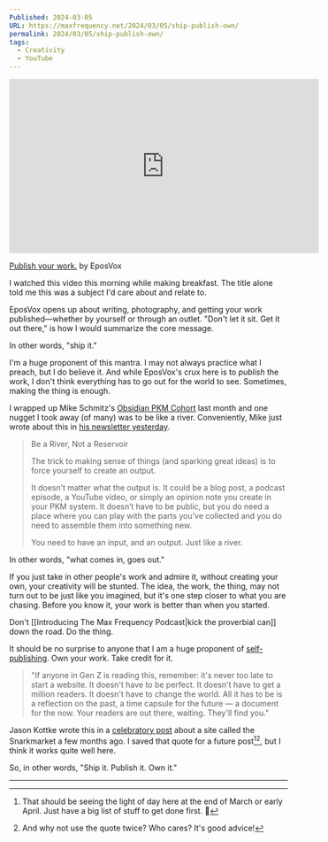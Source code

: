 ```yaml
---
Published: 2024-03-05
URL: https://maxfrequency.net/2024/03/05/ship-publish-own/
permalink: 2024/03/05/ship-publish-own/
tags:
  - Creativity
  - YouTube
---
```

<div class=iframe-container>
<iframe width="560" height="315" src="https://www.youtube-nocookie.com/embed/dIWTXrCNpLY?si=VvCegwL6BwgJ0MtH" title="YouTube video player" frameborder="0" allow="accelerometer; autoplay; clipboard-write; encrypted-media; gyroscope; picture-in-picture; web-share" allowfullscreen></iframe>
</div>

[Publish your work.](https://youtube.com/watch?v=dIWTXrCNpLY) by EposVox

I watched this video this morning while making breakfast. The title alone told me this was a subject I'd care about and relate to.

EposVox opens up about writing, photography, and getting your work published—whether by yourself or through an outlet. "Don't let it sit. Get it out there," is how I would summarize the core message.

In other words, "ship it."

I'm a huge proponent of this mantra. I may not always practice what I preach, but I do believe it. And while EposVox's crux here is to *publish* the work, I don't think everything has to go out for the world to see. Sometimes, making the thing is enough.

I wrapped up Mike Schmitz's [Obsidian PKM Cohort](https://www.obsidianuniversity.com/cohort) last month and one nugget I took away (of many) was to be like a river. Conveniently, Mike just wrote about this in [his newsletter yesterday](https://practicalpkm.ck.page/posts/get-in-the-flow-how-to-have-more-better-ideas).

> Be a River, Not a Reservoir
> 
> The trick to making sense of things (and sparking great ideas) is to force yourself to create an output.
> 
> It doesn’t matter what the output is. It could be a blog post, a podcast episode, a YouTube video, or simply an opinion note you create in your PKM system. It doesn’t have to be public, but you do need a place where you can play with the parts you’ve collected and you do need to assemble them into something new.
> 
> You need to have an input, and an output. Just like a river.

In other words, "what comes in, goes out."

If you just take in other people's work and admire it, without creating your own, your creativity will be stunted. The idea, the work, the thing, may not turn out to be just like you imagined, but it's one step closer to what you are chasing. Before you know it, your work is better than when you started. 

Don't [[Introducing The Max Frequency Podcast|kick the proverbial can]] down the road. Do the thing.

It should be no surprise to anyone that I am a huge proponent of [self-publishing](https://youtube.com/watch?v=dIWTXrCNpLY&t=468). Own your work. Take credit for it. 

> "If anyone in Gen Z is reading this, remember: it's never too late to start a website. It doesn't have to be perfect. It doesn't have to get a million readers. It doesn't have to change the world. All it has to be is a reflection on the past, a time capsule for the future — a document for the now. Your readers are out there, waiting. They'll find you."

Jason Kottke wrote this in a [celebratory post](https://kottke.org/23/11/snarkmarket-turns-20) about a site called the Snarkmarket a few months ago. I saved that quote for a future post[^1][^2], but I think it works quite well here.

So, in other words, "Ship it. Publish it. Own it."

---
[^1]: That should be seeing the light of day here at the end of March or early April. Just have a big list of stuff to get done first. 👀
[^2]: And why not use the quote twice? Who cares? It's good advice!